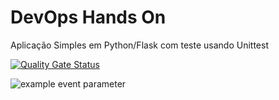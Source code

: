 # DevOps Hands On
Aplicação Simples em Python/Flask com teste usando Unittest

[![Quality Gate Status](https://sonarcloud.io/api/project_badges/measure?project=JulioMCano_devopslab-julio&metric=alert_status)](https://sonarcloud.io/summary/new_code?id=JulioMCano_devopslab-julio)

![example event parameter](https://github.com/github/docs/actions/workflows/main.yml/badge.svg?event=push)